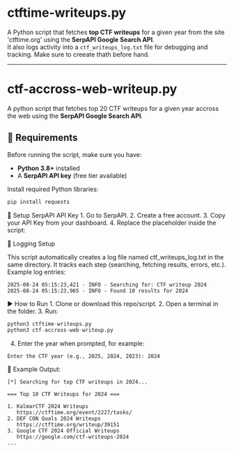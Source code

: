 # ctftime-writeups.py

A Python script that fetches **top CTF writeups** for a given year from the site 'ctftime.org' using the **SerpAPI Google Search API**.  
It also logs activity into a `ctf_writeups_log.txt` file for debugging and tracking. Make sure to creeate thath before hand.

---
# ctf-accross-web-writeup.py
A python script that fetches top 20 CTF writeups for a given year accross the web using the **SerpAPI Google Search API**.  


## 🔧 Requirements

Before running the script, make sure you have:

- **Python 3.8+** installed
- A **SerpAPI API key** (free tier available)

Install required Python libraries:

```bash
pip install requests
```
🔑 Setup SerpAPI API Key
	1.	Go to SerpAPI.
	2.	Create a free account.
	3.	Copy your API Key from your dashboard.
	4.	Replace the placeholder inside the script:

📂 Logging Setup

This script automatically creates a log file named ctf_writeups_log.txt in the same directory.
It tracks each step (searching, fetching results, errors, etc.).
Example log entries:
```text
2025-08-24 05:15:23,421 - INFO - Searching for: CTF writeup 2024
2025-08-24 05:15:23,965 - INFO - Found 10 results for 2024
```
▶️ How to Run
	1.	Clone or download this repo/script.
	2.	Open a terminal in the folder.
	3.	Run: 
 ```python
python3 ctftime-writeups.py
python3 ctf-accross-web-writeup.py
```
  4.	Enter the year when prompted, for example:
```text
Enter the CTF year (e.g., 2025, 2024, 2023): 2024
```
📜 Example Output:
```text
[*] Searching for top CTF writeups in 2024...

=== Top 10 CTF Writeups for 2024 ===

1. KalmarCTF 2024 Writeups
   https://ctftime.org/event/2227/tasks/
2. DEF CON Quals 2024 Writeups
   https://ctftime.org/writeup/39151
3. Google CTF 2024 Official Writeups
   https://google.com/ctf-writeups-2024
...
